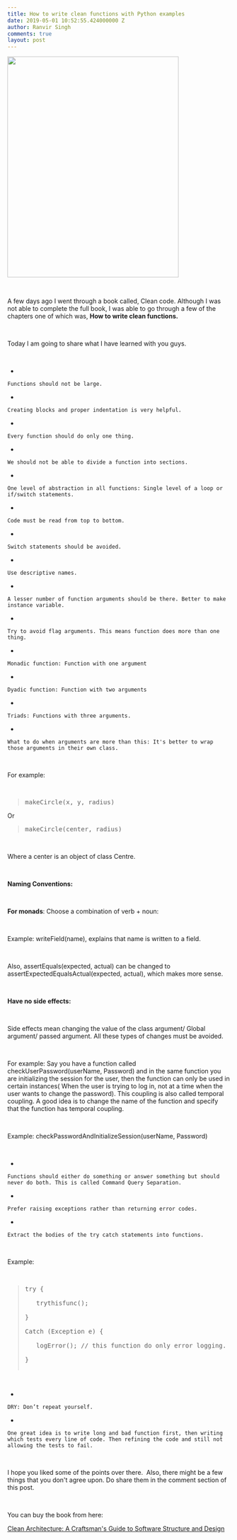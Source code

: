 ```yaml
---
title: How to write clean functions with Python examples
date: 2019-05-01 10:52:55.424000000 Z
author: Ranvir Singh
comments: true
layout: post
---
```


<img alt="" src="https://images-na.ssl-images-amazon.com/images/I/515iEcDr1GL._SX385_BO1,204,203,200_.jpg" style="height:499px; width:387px"/>

&nbsp;

A few days ago I went through a book called, Clean code. Although I was not able to complete the full book, I was able to go through a few of the chapters one of which was,&nbsp;__How to write clean functions.__

&nbsp;

Today I am going to share what I have learned with you guys.

&nbsp;

*   
    
    Functions should not be large.
    
    
*   
    
    Creating blocks and proper indentation is very helpful.
    
    
*   
    
    Every function should do only one thing.
    
    
*   
    
    We should not be able to divide a function into sections.
    
    
*   
    
    One level of abstraction in all functions: Single level of a loop or if/switch statements.
    
    
*   
    
    Code must be read from top to bottom.
    
    
*   
    
    Switch statements should be avoided.
    
    
*   
    
    Use descriptive names.
    
    
*   
    
    A lesser number of function arguments should be there. Better to make instance variable.
    
    
*   
    
    Try to avoid flag arguments. This means function does more than one thing.
    
    
*   
    
    Monadic function: Function with one argument
    
    
*   
    
    Dyadic function: Function with two arguments
    
    
*   
    
    Triads: Functions with three arguments.
    
    
*   
    
    What to do when arguments are more than this: It's better to wrap those arguments in their own class.
    
    

&nbsp;

For example:

&nbsp;
>  
> 
> <pre>
> makeCircle(x, y, radius)</pre>
> 
> 

Or

>  
> 
> <pre>
> makeCircle(center, radius)</pre>
> 
> 
&nbsp;

Where a center is an object of class Centre.

&nbsp;

__Naming Conventions:__

&nbsp;

__For monads__: Choose a combination of verb + noun:

&nbsp;

Example: writeField(name), explains that name is written to a field.

&nbsp;

Also, <span class="marker">assertEquals(expected, actual)</span> can be changed to <span class="marker">assertExpectedEqualsActual(expected, actual)</span>, which makes more sense.

&nbsp;

__Have no side effects:__

&nbsp;

Side effects mean changing the value of the class argument/ Global argument/ passed argument. All these types of changes must be avoided.

&nbsp;

For example: Say you have a function called checkUserPassword(userName, Password) and in the same function you are initializing the session for the user, then the function can only be used in certain instances( When the user is trying to log in, not at a time when the user wants to change the password). This coupling is also called temporal coupling. A good idea is to change the name of the function and specify that the function has temporal coupling.

&nbsp;

Example: checkPasswordAndInitializeSession(userName, Password)

&nbsp;

*   
    
    Functions should either do something or answer something but should never do both. This is called Command Query Separation.
    
    
*   
    
    Prefer raising exceptions rather than returning error codes.
    
    
*   
    
    Extract the bodies of the try catch statements into functions.
    
    

&nbsp;

Example:

&nbsp;
>  
> 
> <pre>
> try {
> 
>    trythisfunc();
> 
> }
> 
> Catch (Exception e) {
> 
>    logError(); // this function do only error logging.
> 
> }
> 
> </pre>
> 
> 
&nbsp;

*   
    
    DRY: Don’t repeat yourself.
    
    
*   
    
    One great idea is to write long and bad function first, then writing which tests every line of code. Then refining the code and still not allowing the tests to fail.
    
    

&nbsp;

I hope you liked some of the points over there.&nbsp;&nbsp;Also, there might be a few things that you don't agree upon. Do share them in the comment section of this post.

&nbsp;

You can buy the book from here:&nbsp;

<a href="https://www.amazon.in/gp/product/935286512X/ref=as_li_tl?ie=UTF8&amp;camp=3638&amp;creative=24630&amp;creativeASIN=935286512X&amp;linkCode=as2&amp;tag=rangerranvir-21&amp;linkId=504b1b7e6b0016856271b15e11098cb7" target="_blank">Clean Architecture: A Craftsman's Guide to Software Structure and Design</a><img alt="" src="//ir-in.amazon-adsystem.com/e/ir?t=rangerranvir-21&amp;l=am2&amp;o=31&amp;a=935286512X" style="height:1px; margin:0px !important; width:1px"/>
